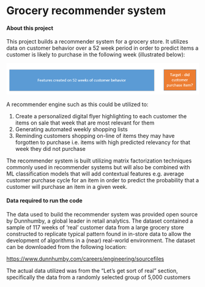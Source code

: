 # Grocery recommender system

#### About this project

This project builds a recommender system for a grocery store.  It utilizes data on customer behavior over a 52 week period in order to predict items a customer is likely to purchase in the following week (illustrated below):

![](Images/Timeline.PNG)

A recommender engine such as this could be utilized to:

1.	Create a personalized digital flyer highlighting to each customer the items on sale that week that are most relevant for them
2.	Generating automated weekly shopping lists
3.	Reminding customers shopping on-line of items they may have forgotten to purchase i.e. items with high predicted relevancy for that week they did not purchase

The recommender system is built utilizing matrix factorization techniques commonly used in recommender systems but will also be combined with ML classification models that will add contextual features e.g. average customer purchase cycle for an item in order to predict the probability that a customer will purchase an item in a given week.  

#### Data required to run the code

The data used to build the recommender system was provided open source by Dunnhumby, a global leader in retail analytics.  The dataset contained a sample of 117 weeks of ‘real’ customer data from a large grocery store constructed to replicate typical pattern found in in-store data to allow the development of algorithms in a (near) real-world environment.  The dataset can be downloaded from the following location:

https://www.dunnhumby.com/careers/engineering/sourcefiles

The actual data utilized was from the “Let’s get sort of real” section, specifically the data from a randomly selected group of 5,000 customers
